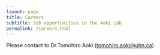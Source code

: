 ```yaml
---
layout: page
title: Careers
subtitle: Job opportunities in the Aoki Lab
permalink: /careers.html
---
```


Please contact to Dr.Tomohiro Aoki (tomohiro.aoki@uhn.ca)
